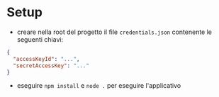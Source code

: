 # Setup

- creare nella root del progetto il file `credentials.json` contenente le seguenti chiavi:

``` JSON
{
  "accessKeyId": "...",
  "secretAccessKey": "..."
}
```

- eseguire `npm install` e `node .` per eseguire l'applicativo
